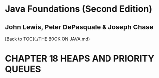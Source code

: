 # **Java Foundations (Second Edition)**
## John Lewis, Peter DePasquale & Joseph Chase

[Back to TOC](./THE BOOK ON JAVA.md)

# CHAPTER 18 HEAPS AND PRIORITY QUEUES